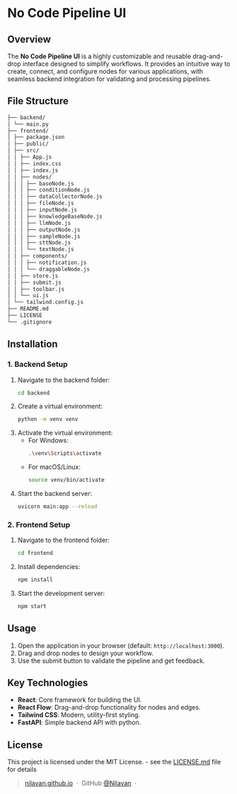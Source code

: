 # No Code Pipeline UI  

## Overview  
The **No Code Pipeline UI** is a highly customizable and reusable drag-and-drop interface designed to simplify workflows. It provides an intuitive way to create, connect, and configure nodes for various applications, with seamless backend integration for validating and processing pipelines.

## File Structure  

```bash
├── backend/
│ └── main.py 
├── frontend/ 
│ ├── package.json 
│ ├── public/
│ ├── src/ 
│ │ ├── App.js 
│ │ ├── index.css 
│ │ ├── index.js 
│ │ ├── nodes/ 
│ │ │ ├── baseNode.js 
│ │ │ ├── conditionNode.js 
│ │ │ ├── dataCollectorNode.js 
│ │ │ ├── fileNode.js 
│ │ │ ├── inputNode.js 
│ │ │ ├── knowledgeBaseNode.js 
│ │ │ ├── llmNode.js 
│ │ │ ├── outputNode.js 
│ │ │ ├── sampleNode.js 
│ │ │ ├── sttNode.js 
│ │ │ └── textNode.js 
│ │ ├── components/ 
│ │ │ ├── notification.js 
│ │ │ └── draggableNode.js 
│ │ ├── store.js 
│ │ ├── submit.js 
│ │ ├── toolbar.js 
│ │ └── ui.js 
│ └── tailwind.config.js 
├── README.md
├── LICENSE
└── .gitignore
```

## Installation  

### **1. Backend Setup**  
1. Navigate to the backend folder:  
   ```bash
   cd backend
   ```
2. Create a virtual environment:  
   ```bash
   python -m venv venv
   ```
3. Activate the virtual environment:  
   - For Windows:  
     ```bash
     .\venv\Scripts\activate
     ```  
   - For macOS/Linux:  
     ```bash
     source venv/bin/activate
     ```
4. Start the backend server:  
   ```bash
   uvicorn main:app --reload
   ```

### **2. Frontend Setup**  
1. Navigate to the frontend folder:  
   ```bash
   cd frontend
   ```
2. Install dependencies:  
   ```bash
   npm install
   ```
3. Start the development server:  
   ```bash
   npm start
   ```

## Usage  
1. Open the application in your browser (default: `http://localhost:3000`).  
2. Drag and drop nodes to design your workflow.  
3. Use the submit button to validate the pipeline and get feedback.  

## Key Technologies  

- **React**: Core framework for building the UI.  
- **React Flow**: Drag-and-drop functionality for nodes and edges.  
- **Tailwind CSS**: Modern, utility-first styling.  
- **FastAPI**: Simple backend API with python.

## License  
This project is licensed under the MIT License.  - see the [LICENSE.md](LICENSE) file for details

> [nilavan.github.io](https://www.nilavan.github.io) &nbsp;&middot;&nbsp;
> GitHub [@Nilavan](https://github.com/Nilavan) &nbsp;&middot;&nbsp;
